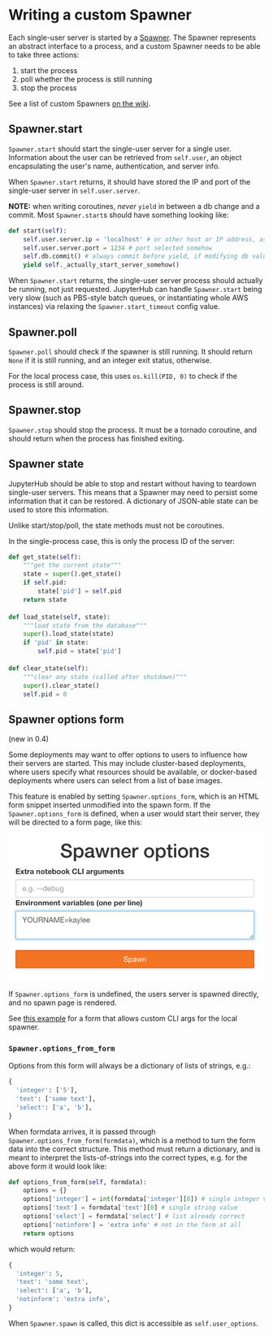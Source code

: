 # Writing a custom Spawner

Each single-user server is started by a [Spawner][].
The Spawner represents an abstract interface to a process,
and a custom Spawner needs to be able to take three actions:

1. start the process
2. poll whether the process is still running
3. stop the process

See a list of custom Spawners [on the wiki](https://github.com/jupyter/jupyterhub/wiki/Spawners).


## Spawner.start

`Spawner.start` should start the single-user server for a single user.
Information about the user can be retrieved from `self.user`,
an object encapsulating the user's name, authentication, and server info.

When `Spawner.start` returns, it should have stored the IP and port
of the single-user server in `self.user.server`.

**NOTE:** when writing coroutines, *never* `yield` in between a db change and a commit.
Most `Spawner.start`s should have something looking like:

```python
def start(self):
    self.user.server.ip = 'localhost' # or other host or IP address, as seen by the Hub
    self.user.server.port = 1234 # port selected somehow
    self.db.commit() # always commit before yield, if modifying db values
    yield self._actually_start_server_somehow()
```

When `Spawner.start` returns, the single-user server process should actually be running,
not just requested. JupyterHub can handle `Spawner.start` being very slow
(such as PBS-style batch queues, or instantiating whole AWS instances)
via relaxing the `Spawner.start_timeout` config value.


## Spawner.poll

`Spawner.poll` should check if the spawner is still running.
It should return `None` if it is still running,
and an integer exit status, otherwise.

For the local process case, this uses `os.kill(PID, 0)`
to check if the process is still around.


## Spawner.stop

`Spawner.stop` should stop the process. It must be a tornado coroutine,
and should return when the process has finished exiting.


## Spawner state

JupyterHub should be able to stop and restart without having to teardown
single-user servers. This means that a Spawner may need to persist
some information that it can be restored.
A dictionary of JSON-able state can be used to store this information.

Unlike start/stop/poll, the state methods must not be coroutines.

In the single-process case, this is only the process ID of the server:

```python
def get_state(self):
    """get the current state"""
    state = super().get_state()
    if self.pid:
        state['pid'] = self.pid
    return state

def load_state(self, state):
    """load state from the database"""
    super().load_state(state)
    if 'pid' in state:
        self.pid = state['pid']

def clear_state(self):
    """clear any state (called after shutdown)"""
    super().clear_state()
    self.pid = 0
```

## Spawner options form

(new in 0.4)

Some deployments may want to offer options to users to influence how their servers are started.
This may include cluster-based deployments, where users specify what resources should be available,
or docker-based deployments where users can select from a list of base images.

This feature is enabled by setting `Spawner.options_form`, which is an HTML form snippet
inserted unmodified into the spawn form.
If the `Spawner.options_form` is defined, when a user would start their server, they will be directed to a form page, like this:

![spawn-form](images/spawn-form.png)

If `Spawner.options_form` is undefined, the users server is spawned directly, and no spawn page is rendered.

See [this example](../examples/spawn-form/jupyterhub_config.py) for a form that allows custom CLI args for the local spawner.


### `Spawner.options_from_form`

Options from this form will always be a dictionary of lists of strings, e.g.:

```python
{
  'integer': ['5'],
  'text': ['some text'],
  'select': ['a', 'b'],
}
```

When formdata arrives, it is passed through `Spawner.options_from_form(formdata)`,
which is a method to turn the form data into the correct structure.
This method must return a dictionary, and is meant to interpret the lists-of-strings into the correct types, e.g. for the above form it would look like:

```python
def options_from_form(self, formdata):
    options = {}
    options['integer'] = int(formdata['integer'][0]) # single integer value
    options['text'] = formdata['text'][0] # single string value
    options['select'] = formdata['select'] # list already correct
    options['notinform'] = 'extra info' # not in the form at all
    return options
```

which would return:

```python
{
  'integer': 5,
  'text': 'some text',
  'select': ['a', 'b'],
  'notinform': 'extra info',
}
```

When `Spawner.spawn` is called, this dict is accessible as `self.user_options`.



[Spawner]: ../jupyterhub/spawner.py
